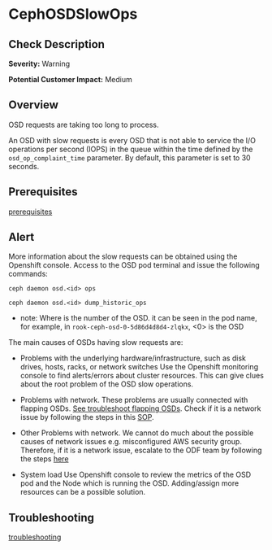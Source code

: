
CephOSDSlowOps
===============

Check Description
-----------------

**Severity:** Warning

**Potential Customer Impact:** Medium

Overview
--------

OSD requests are taking too long to process.

An OSD with slow requests is every OSD that is not able to service the I/O operations per second (IOPS) in the queue within the time defined by the `osd_op_complaint_time` parameter. By default, this parameter is set to 30 seconds.

Prerequisites
-------------

[prerequisites](helpers/prerequisites.md)

Alert
-----
More information about the slow requests can be obtained using the Openshift console. Access to the OSD pod terminal and issue the following commands:

    ceph daemon osd.<id> ops

    ceph daemon osd.<id> dump_historic_ops

* note: Where <id> is the number of the OSD. it can be seen in the pod name, for example, in `rook-ceph-osd-0-5d86d4d8d4-zlqkx`, <0> is the OSD <id>


The main causes of OSDs having slow requests are:

- Problems with the underlying hardware/infrastructure, such as disk drives, hosts, racks, or network switches
Use the Openshift monitoring console to find alerts/errors about cluster resources. This can give clues about the root problem of the OSD slow operations.  

- Problems with network. These problems are usually connected with flapping OSDs.
[See troubleshoot flapping OSDs](https://access.redhat.com/documentation/en-us/red_hat_ceph_storage/2/html/troubleshooting_guide/troubleshooting-osds#flapping-osds).
 Check if it is a network issue by following the steps in this [SOP](check-ceph-network-connectivity.md).

- Other Problems with network.
 We cannot do much about the possible causes of network issues e.g. misconfigured AWS security group. Therefore, if it
 is a network issue, escalate to the ODF team by following the steps [here](sre-to-engineering-escalation.md#procedure)

- System load
Use Openshift console to review the metrics of the OSD pod and the Node which is running the OSD. Adding/assign more resources can be a possible solution.   

Troubleshooting
---------------

[troubleshooting](helpers/troubleshooting.md)

